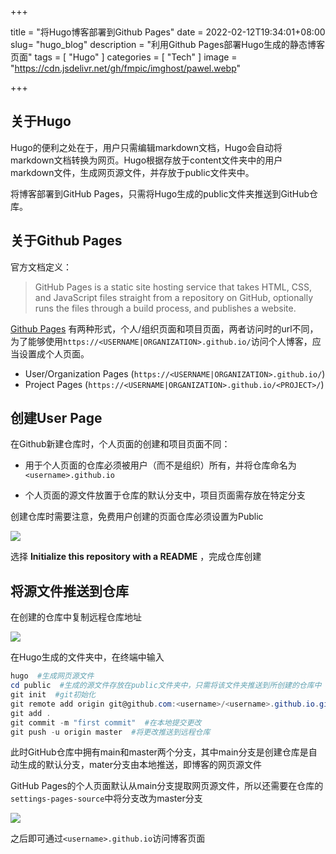 +++

title = "将Hugo博客部署到Github Pages"
date = 2022-02-12T19:34:01+08:00
slug= "hugo_blog"
description = "利用Github Pages部署Hugo生成的静态博客页面"
tags = [ "Hugo" ]
categories = [ "Tech" ]
image = "https://cdn.jsdelivr.net/gh/fmpic/imghost/pawel.webp"

+++

## 关于Hugo

Hugo的便利之处在于，用户只需编辑markdown文档，Hugo会自动将markdown文档转换为网页。Hugo根据存放于content文件夹中的用户markdown文件，生成网页源文件，并存放于public文件夹中。

将博客部署到GitHub Pages，只需将Hugo生成的public文件夹推送到GitHub仓库。

## 关于Github Pages

官方文档定义：
> GitHub Pages is a static site hosting service that takes HTML, CSS, and JavaScript files straight from a repository on GitHub, optionally runs the files through a build process, and publishes a website.

[Github Pages](https://docs.github.com/en/pages/getting-started-with-github-pages/about-github-pages) 有两种形式，个人/组织页面和项目页面，两者访问时的url不同，为了能够使用`https://<USERNAME|ORGANIZATION>.github.io/`访问个人博客，应当设置成个人页面。

- User/Organization Pages (`https://<USERNAME|ORGANIZATION>.github.io/`)
- Project Pages (`https://<USERNAME|ORGANIZATION>.github.io/<PROJECT>/`)

## 创建User Page

在Github新建仓库时，个人页面的创建和项目页面不同：

- 用于个人页面的仓库必须被用户（而不是组织）所有，并将仓库命名为`<username>.github.io`

- 个人页面的源文件放置于仓库的默认分支中，项目页面需存放在特定分支

创建仓库时需要注意，免费用户创建的页面仓库必须设置为Public

![](https://cdn.jsdelivr.net/gh/fmpic/imghost/20220214110340.png)

选择 **Initialize this repository with a README** ，完成仓库创建


## 将源文件推送到仓库

在创建的仓库中复制远程仓库地址

![](https://cdn.jsdelivr.net/gh/fmpic/imghost/20220214111325.png)

在Hugo生成的文件夹中，在终端中输入

```powershell
hugo  #生成网页源文件
cd public  #生成的源文件存放在public文件夹中，只需将该文件夹推送到所创建的仓库中
git init  #git初始化
git remote add origin git@github.com:<username>/<username>.github.io.git  #关联远程仓库
git add .
git commit -m "first commit"  #在本地提交更改
git push -u origin master  #将更改推送到远程仓库
```

此时GitHub仓库中拥有main和master两个分支，其中main分支是创建仓库是自动生成的默认分支，mater分支由本地推送，即博客的网页源文件

GitHub Pages的个人页面默认从main分支提取网页源文件，所以还需要在仓库的`settings-pages-source`中将分支改为master分支

![](https://cdn.jsdelivr.net/gh/fmpic/imghost/20220214111729.png)

之后即可通过`<username>.github.io`访问博客页面